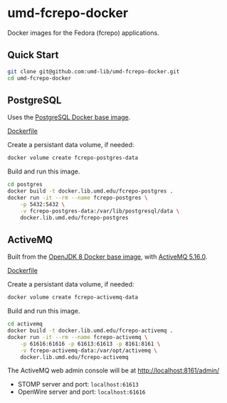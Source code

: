 # umd-fcrepo-docker

Docker images for the Fedora (fcrepo) applications.

## Quick Start

```bash
git clone git@github.com:umd-lib/umd-fcrepo-docker.git
cd umd-fcrepo-docker
```

## PostgreSQL

Uses the [PostgreSQL Docker base image](https://hub.docker.com/_/postgres/).

[Dockerfile](postgres/Dockerfile)

Create a persistant data volume, if needed:

```bash
docker volume create fcrepo-postgres-data
```

Build and run this image.

```bash
cd postgres
docker build -t docker.lib.umd.edu/fcrepo-postgres .
docker run -it --rm --name fcrepo-postgres \
    -p 5432:5432 \
    -v fcrepo-postgres-data:/var/lib/postgresql/data \
    docker.lib.umd.edu/fcrepo-postgres
```

## ActiveMQ

Built from the [OpenJDK 8 Docker base image](https://hub.docker.com/_/openjdk),
with [ActiveMQ 5.16.0](http://activemq.apache.org/activemq-5160-release).

[Dockerfile](activemq/Dockerfile)

Create a persistant data volume, if needed:

```bash
docker volume create fcrepo-activemq-data
```

Build and run this image.

```bash
cd activemq
docker build -t docker.lib.umd.edu/fcrepo-activemq .
docker run -it --rm --name fcrepo-activemq \
    -p 61616:61616 -p 61613:61613 -p 8161:8161 \
    -v fcrepo-activemq-data:/var/opt/activemq \
    docker.lib.umd.edu/fcrepo-activemq
```

The ActiveMQ web admin console will be at <http://localhost:8161/admin/>

* STOMP server and port: `localhost:61613`
* OpenWire server and port: `localhost:61616`
